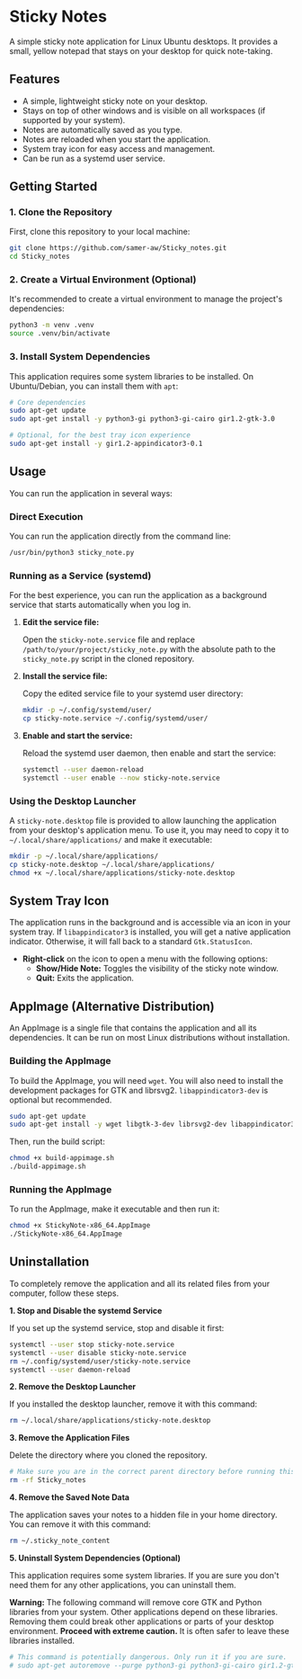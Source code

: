 # Sticky Notes

A simple sticky note application for Linux Ubuntu desktops. It provides a small, yellow notepad that stays on your desktop for quick note-taking.

## Features

- A simple, lightweight sticky note on your desktop.
- Stays on top of other windows and is visible on all workspaces (if supported by your system).
- Notes are automatically saved as you type.
- Notes are reloaded when you start the application.
- System tray icon for easy access and management.
- Can be run as a systemd user service.

## Getting Started

### 1. Clone the Repository

First, clone this repository to your local machine:

```bash
git clone https://github.com/samer-aw/Sticky_notes.git
cd Sticky_notes
```

### 2. Create a Virtual Environment (Optional)

It's recommended to create a virtual environment to manage the project's dependencies:

```bash
python3 -m venv .venv
source .venv/bin/activate
```

### 3. Install System Dependencies

This application requires some system libraries to be installed. On Ubuntu/Debian, you can install them with `apt`:

```bash
# Core dependencies
sudo apt-get update
sudo apt-get install -y python3-gi python3-gi-cairo gir1.2-gtk-3.0

# Optional, for the best tray icon experience
sudo apt-get install -y gir1.2-appindicator3-0.1
```

## Usage

You can run the application in several ways:

### Direct Execution

You can run the application directly from the command line:

```bash
/usr/bin/python3 sticky_note.py
```

### Running as a Service (systemd)

For the best experience, you can run the application as a background service that starts automatically when you log in.

1.  **Edit the service file:**

    Open the `sticky-note.service` file and replace `/path/to/your/project/sticky_note.py` with the absolute path to the `sticky_note.py` script in the cloned repository.

2.  **Install the service file:**

    Copy the edited service file to your systemd user directory:

    ```bash
    mkdir -p ~/.config/systemd/user/
    cp sticky-note.service ~/.config/systemd/user/
    ```

3.  **Enable and start the service:**

    Reload the systemd user daemon, then enable and start the service:

    ```bash
    systemctl --user daemon-reload
    systemctl --user enable --now sticky-note.service
    ```

### Using the Desktop Launcher

A `sticky-note.desktop` file is provided to allow launching the application from your desktop's application menu. To use it, you may need to copy it to `~/.local/share/applications/` and make it executable:

```bash
mkdir -p ~/.local/share/applications/
cp sticky-note.desktop ~/.local/share/applications/
chmod +x ~/.local/share/applications/sticky-note.desktop
```

## System Tray Icon

The application runs in the background and is accessible via an icon in your system tray. If `libappindicator3` is installed, you will get a native application indicator. Otherwise, it will fall back to a standard `Gtk.StatusIcon`.

-   **Right-click** on the icon to open a menu with the following options:
    -   **Show/Hide Note:** Toggles the visibility of the sticky note window.
    -   **Quit:** Exits the application.

## AppImage (Alternative Distribution)

An AppImage is a single file that contains the application and all its dependencies. It can be run on most Linux distributions without installation.

### Building the AppImage

To build the AppImage, you will need `wget`. You will also need to install the development packages for GTK and librsvg2. `libappindicator3-dev` is optional but recommended.

```bash
sudo apt-get update
sudo apt-get install -y wget libgtk-3-dev librsvg2-dev libappindicator3-dev
```

Then, run the build script:

```bash
chmod +x build-appimage.sh
./build-appimage.sh
```

### Running the AppImage

To run the AppImage, make it executable and then run it:

```bash
chmod +x StickyNote-x86_64.AppImage
./StickyNote-x86_64.AppImage
```

## Uninstallation

To completely remove the application and all its related files from your computer, follow these steps.

**1. Stop and Disable the systemd Service**

If you set up the systemd service, stop and disable it first:

```bash
systemctl --user stop sticky-note.service
systemctl --user disable sticky-note.service
rm ~/.config/systemd/user/sticky-note.service
systemctl --user daemon-reload
```

**2. Remove the Desktop Launcher**

If you installed the desktop launcher, remove it with this command:

```bash
rm ~/.local/share/applications/sticky-note.desktop
```

**3. Remove the Application Files**

Delete the directory where you cloned the repository.

```bash
# Make sure you are in the correct parent directory before running this!
rm -rf Sticky_notes
```

**4. Remove the Saved Note Data**

The application saves your notes to a hidden file in your home directory. You can remove it with this command:

```bash
rm ~/.sticky_note_content
```

**5. Uninstall System Dependencies (Optional)**

This application requires some system libraries. If you are sure you don't need them for any other applications, you can uninstall them.

**Warning:** The following command will remove core GTK and Python libraries from your system. Other applications depend on these libraries. Removing them could break other applications or parts of your desktop environment. **Proceed with extreme caution.** It is often safer to leave these libraries installed.

```bash
# This command is potentially dangerous. Only run it if you are sure.
# sudo apt-get autoremove --purge python3-gi python3-gi-cairo gir1.2-gtk-3.0 gir1.2-appindicator3-0.1
```
